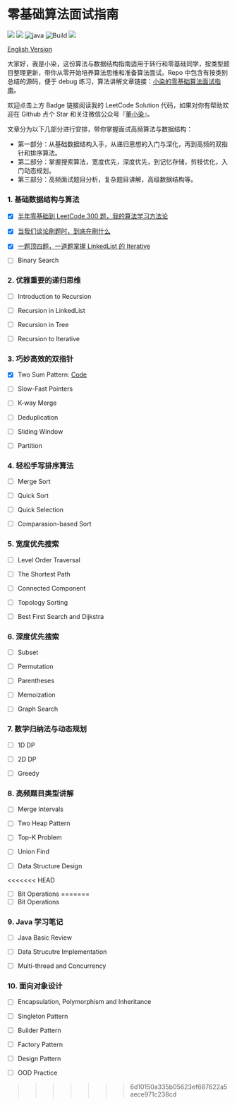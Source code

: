 # 零基础算法面试指南
[![](https://img.shields.io/badge/LeetCode-Solution-yellow?logo=leetcode)](https://github.com/zdong1995/LeetCode-Solution-Well-Explained) [![](https://img.shields.io/badge/Algo-Interview-blue?&logo=github)](https://github.com/zdong1995/Algorithm-Interview) ![java](https://img.shields.io/badge/Language-Java-orange?logo=java) ![Build](https://github.com/zdong1995/Algorithm-Interview/workflows/Build/badge.svg)  [![](https://img.shields.io/badge/Github-zdong1995-blue?style=social&logo=github)](https://github.com/zdong1995/)

[English Version](./README-EN.md)

大家好，我是小染，这份算法与数据结构指南适用于转行和零基础同学，按类型题目整理更新，带你从零开始培养算法思维和准备算法面试。Repo 中包含有按类别总结的源码，便于 debug 练习，算法讲解文章链接：[小染的零基础算法面试指南](https://dongxiaoran.com/algo/)。

欢迎点击上方 Badge 链接阅读我的 LeetCode Solution 代码，如果对你有帮助欢迎在 Github 点个 Star 和关注微信公众号『[董小染](https://dongxiaoran.com/images/qrcode.png)』。

文章分为以下几部分进行安排，带你掌握面试高频算法与数据结构：
- 第一部分：从基础数据结构入手，从递归思想的入门与深化，再到高频的双指针和排序算法。
- 第二部分：掌握搜索算法，宽度优先，深度优先，到记忆存储，剪枝优化，入门动态规划。
- 第三部分：高频面试题目分析，复杂题目讲解，高级数据结构等。

### 1. 基础数据结构与算法 

- [x] [半年零基础到 LeetCode 300 题，我的算法学习方法论](https://dongxiaoran.com/algo/basic/intro/)
- [x] [当我们谈论刷题时，到底在刷什么](https://dongxiaoran.com/algo/basic/how/)
- [x] [一题顶四题，一道题掌握 LinkedList 的 Iterative](https://dongxiaoran.com/algo/basic/iterativelist/)

- [ ] Binary Search

### 2. 优雅重要的递归思维

- [ ] Introduction to Recursion

- [ ] Recursion in LinkedList

- [ ] Recursion in Tree

- [ ] Recursion to Iterative

### 3. 巧妙高效的双指针

- [x] Two Sum Pattern: [Code](src/main/java/algorithm/array/twosum)
- [ ] Slow-Fast Pointers

- [ ] K-way Merge

- [ ] Deduplication

- [ ] Sliding Window

- [ ] Partition

### 4. 轻松手写排序算法

- [ ] Merge Sort

- [ ] Quick Sort

- [ ] Quick Selection

- [ ] Comparasion-based Sort

### 5. 宽度优先搜索

- [ ] Level Order Traversal

- [ ] The Shortest Path

- [ ] Connected Component

- [ ] Topology Sorting

- [ ] Best First Search and Dijkstra

### 6. 深度优先搜索

- [ ] Subset

- [ ] Permutation

- [ ] Parentheses

- [ ] Memoization

- [ ] Graph Search

### 7. 数学归纳法与动态规划

- [ ] 1D DP

- [ ] 2D DP

- [ ] Greedy

### 8. 高频题目类型讲解

- [ ] Merge Intervals

- [ ] Two Heap Pattern

- [ ] Top-K Problem

- [ ] Union Find

- [ ] Data Structure Design

<<<<<<< HEAD
- [ ] Bit Operations
=======
- [ ] Bit Operations

### 9. Java 学习笔记

- [ ] Java Basic Review

- [ ] Data Strucutre Implementation

- [ ] Multi-thread and Concurrency

### 10. 面向对象设计

- [ ] Encapsulation, Polymorphism and Inheritance

- [ ] Singleton Pattern

- [ ] Builder Pattern

- [ ] Factory Pattern

- [ ] Design Pattern

- [ ] OOD Practice
>>>>>>> 6d10150a335b05623ef687622a5aece971c238cd
